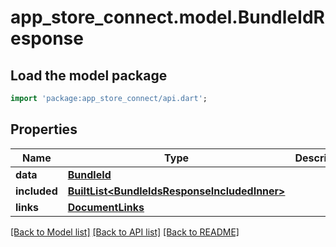 # app_store_connect.model.BundleIdResponse

## Load the model package
```dart
import 'package:app_store_connect/api.dart';
```

## Properties
Name | Type | Description | Notes
------------ | ------------- | ------------- | -------------
**data** | [**BundleId**](BundleId.md) |  | 
**included** | [**BuiltList&lt;BundleIdsResponseIncludedInner&gt;**](BundleIdsResponseIncludedInner.md) |  | [optional] 
**links** | [**DocumentLinks**](DocumentLinks.md) |  | 

[[Back to Model list]](../README.md#documentation-for-models) [[Back to API list]](../README.md#documentation-for-api-endpoints) [[Back to README]](../README.md)


